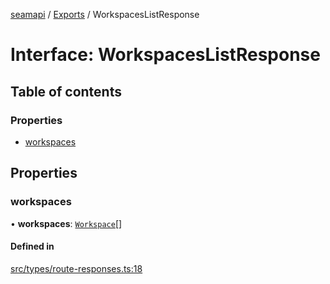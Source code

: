[seamapi](../README.md) / [Exports](../modules.md) / WorkspacesListResponse

# Interface: WorkspacesListResponse

## Table of contents

### Properties

- [workspaces](WorkspacesListResponse.md#workspaces)

## Properties

### workspaces

• **workspaces**: [`Workspace`](Workspace.md)[]

#### Defined in

[src/types/route-responses.ts:18](https://github.com/seamapi/javascript/blob/main/src/types/route-responses.ts#L18)
